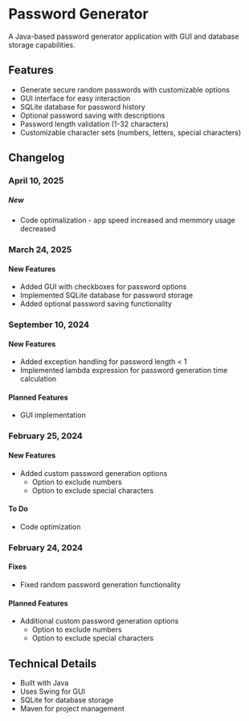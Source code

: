 # Password Generator

A Java-based password generator application with GUI and database storage capabilities.

## Features
- Generate secure random passwords with customizable options
- GUI interface for easy interaction
- SQLite database for password history
- Optional password saving with descriptions
- Password length validation (1-32 characters)
- Customizable character sets (numbers, letters, special characters)

## Changelog

### April 10, 2025
##### New
- Code optimalization - app speed increased and memmory usage decreased

### March 24, 2025
#### New Features
- Added GUI with checkboxes for password options
- Implemented SQLite database for password storage
- Added optional password saving functionality

### September 10, 2024
#### New Features
- Added exception handling for password length < 1
- Implemented lambda expression for password generation time calculation

#### Planned Features
- GUI implementation

### February 25, 2024
#### New Features
- Added custom password generation options
  - Option to exclude numbers
  - Option to exclude special characters

#### To Do
- Code optimization

### February 24, 2024
#### Fixes
- Fixed random password generation functionality

#### Planned Features
- Additional custom password generation options
  - Option to exclude numbers
  - Option to exclude special characters

## Technical Details
- Built with Java
- Uses Swing for GUI
- SQLite for database storage
- Maven for project management